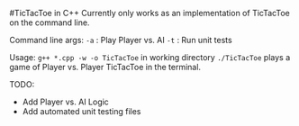 #TicTacToe in C++
Currently only works as an implementation of TicTacToe on the command line.

Command line args: `-a` : Play Player vs. AI
		   `-t` : Run unit tests

Usage:	`g++ *.cpp -w -o TicTacToe` in working directory
	`./TicTacToe` plays a game of Player vs. Player TicTacToe in the terminal.

TODO:
- Add Player vs. AI Logic
- Add automated unit testing files

